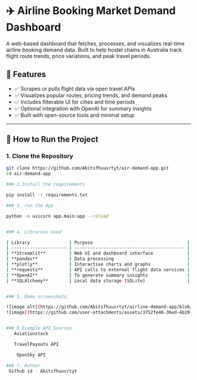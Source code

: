 # ✈️ Airline Booking Market Demand Dashboard

A web-based dashboard that fetches, processes, and visualizes real-time airline booking demand data. Built to help hostel chains in Australia track flight route trends, price variations, and peak travel periods.

## 📌 Features

- ✅ Scrapes or pulls flight data via open travel APIs
- ✅ Visualizes popular routes, pricing trends, and demand peaks
- ✅ Includes filterable UI for cities and time periods
- ✅ Optional integration with OpenAI for summary insights
- ✅ Built with open-source tools and minimal setup

---

## 🚀 How to Run the Project

### 1. Clone the Repository

```bash
git clone https://github.com/Abitsfhuusrtyt/air-demand-app.git
cd air-demand-app

### 2.Install the requirements

pip install -r requirements.txt

### 3. run the App

python -m uvicorn app.main:app --reload


### 4. Libraries used

| Library               | Purpose                                    |
| --------------------- | ------------------------------------------ |
| **Streamlit**         | Web UI and dashboard interface             |
| **pandas**            | Data processing                            |
| **plotly**            | Interactive charts and graphs              |
| **requests**          | API calls to external flight data services |
| **OpenAI**            | To generate summary insights               |
| **SQLAlchemy**        | Local data storage (SQLite)                |


### 5. Demo screenshots.

![image alt](https://github.com/Abitsfhuusrtyt/airline-demand-app/blob/master/Screenshot%202025-07-07%20231525.png?raw=true)
![image](https://github.com/user-attachments/assets/3752fe46-36ed-4b19-9144-41a691d2716e)


### 6.Example API Sources
   Aviationstack

   TravelPayouts API

    OpenSky API

### 7. Author
 Github id - Abitsfhuusrtyt






